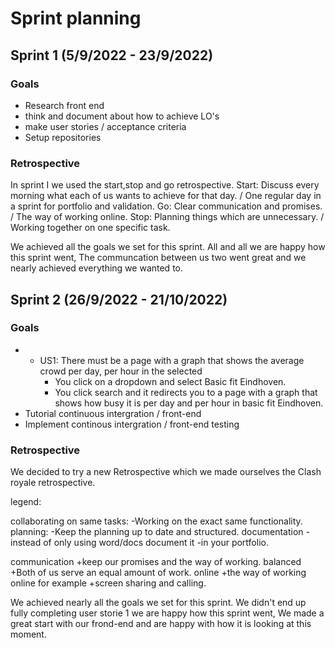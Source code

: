 
# Sprint planning

## Sprint 1 (5/9/2022 - 23/9/2022)
### Goals
- Research front end
- think and document about how to achieve LO's
- make user stories / acceptance criteria
- Setup repositories

### Retrospective
In sprint I we used the start,stop and go retrospective.
Start: Discuss every morning what each of us wants to achieve for that day. / One regular day in a sprint for portfolio and validation.
Go: Clear communication and promises. / The way of working online.
Stop: Planning things which are unnecessary. / Working together on one specific task.

We achieved  all the goals we set for this sprint.
All and all we are happy how this sprint went, The communcation between us two went great and we nearly achieved everything we wanted to.

## Sprint 2 (26/9/2022 - 21/10/2022)
### Goals
- - US1: There must be a page with a graph that shows the average crowd per day, per hour in the selected
    -  You click on a dropdown and select Basic fit Eindhoven.
    - You click search and it redirects you to a page with a graph that shows how busy it is per day and per hour in basic fit Eindhoven.
- Tutorial continuous intergration / front-end
- Implement continous intergration / front-end testing

### Retrospective
We decided to try a new Retrospective which we made ourselves the Clash royale retrospective.

legend:

collaborating on same tasks:
-Working on the exact same functionality.
planning: 
-Keep the planning up to date and structured.
documentation
-instead of only using word/docs document it
-in your portfolio.

communication
+keep our promises and the way of working.
balanced
+Both of us serve an equal amount of work.
online
+the way of working online for example
+screen sharing and calling.


We achieved nearly all the goals we set for this sprint. We didn't end up fully completing user storie 1
we are happy how this sprint went, We made a great start with our frond-end and are happy with how it is looking at this moment.




